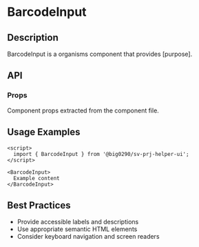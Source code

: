 # BarcodeInput

## Description

BarcodeInput is a organisms component that provides [purpose].

## API

### Props

Component props extracted from the component file.

## Usage Examples

```svelte
<script>
  import { BarcodeInput } from '@big0290/sv-prj-helper-ui';
</script>

<BarcodeInput>
  Example content
</BarcodeInput>
```

## Best Practices

- Provide accessible labels and descriptions
- Use appropriate semantic HTML elements
- Consider keyboard navigation and screen readers
